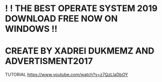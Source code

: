 # ! !   THE BEST OPERATE SYSTEM 2019 DOWNLOAD FREE NOW ON WINDOWS  !!
# CREATE BY XADREI DUKMEMZ AND ADVERTISMENT2017
TUTORIAL https://www.youtube.com/watch?v=z7QzLIaDbOY
